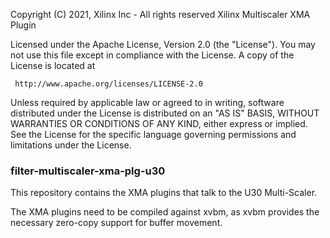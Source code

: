  Copyright (C) 2021, Xilinx Inc - All rights reserved
 Xilinx Multiscaler XMA Plugin 
                                    
 Licensed under the Apache License, Version 2.0 (the "License"). You may
 not use this file except in compliance with the License. A copy of the
 License is located at

     http://www.apache.org/licenses/LICENSE-2.0

 Unless required by applicable law or agreed to in writing, software
 distributed under the License is distributed on an "AS IS" BASIS, WITHOUT
 WARRANTIES OR CONDITIONS OF ANY KIND, either express or implied. See the
 License for the specific language governing permissions and limitations 
 under the License.

### filter-multiscaler-xma-plg-u30
This repository contains the XMA plugins that talk to the U30 Multi-Scaler. 

The XMA plugins need to be compiled against xvbm, as xvbm provides the necessary zero-copy support for buffer movement.

